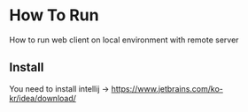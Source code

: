 # How To Run

How to run web client on local environment with remote server

## Install

You need to install intellij -> https://www.jetbrains.com/ko-kr/idea/download/

